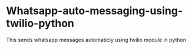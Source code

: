# Whatsapp-auto-messaging-using-twilio-python
This sends whatsapp messages automaticly using twilio module in python
